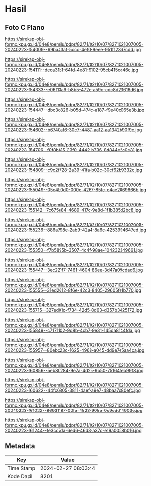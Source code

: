 # Hasil

## Foto C Plano

https://sirekap-obj-formc.kpu.go.id/04e8/pemilu/pdpr/82/71/02/10/07/8271021007005-20240223-154009--69ba43af-5ccc-4ef0-9eee-951f12367cdd.jpg

https://sirekap-obj-formc.kpu.go.id/04e8/pemilu/pdpr/82/71/02/10/07/8271021007005-20240223-154111--deca31b1-64fd-4e81-9102-95cb415cd46c.jpg

https://sirekap-obj-formc.kpu.go.id/04e8/pemilu/pdpr/82/71/02/10/07/8271021007005-20240223-154333--e06f13a9-b8b5-472e-a59c-cdc8d23616d6.jpg

https://sirekap-obj-formc.kpu.go.id/04e8/pemilu/pdpr/82/71/02/10/07/8271021007005-20240223-154447--dbc3d826-b05d-474c-a187-f9e40c065e3b.jpg

https://sirekap-obj-formc.kpu.go.id/04e8/pemilu/pdpr/82/71/02/10/07/8271021007005-20240223-154602--b6740af6-30c7-4487-aa12-aa1342b90f9c.jpg

https://sirekap-obj-formc.kpu.go.id/04e8/pemilu/pdpr/82/71/02/10/07/8271021007005-20240223-154706--f0f8bb15-23f0-4442-b736-8d844e2c9e31.jpg

https://sirekap-obj-formc.kpu.go.id/04e8/pemilu/pdpr/82/71/02/10/07/8271021007005-20240223-154809--c9c2f728-2a39-41fa-b02c-30cf62b9332c.jpg

https://sirekap-obj-formc.kpu.go.id/04e8/pemilu/pdpr/82/71/02/10/07/8271021007005-20240223-155049--05c4b0d0-000e-4267-85fc-e4ae2069666b.jpg

https://sirekap-obj-formc.kpu.go.id/04e8/pemilu/pdpr/82/71/02/10/07/8271021007005-20240223-155142--7c675e84-4689-417c-9e8d-1f1b385d2bc8.jpg

https://sirekap-obj-formc.kpu.go.id/04e8/pemilu/pdpr/82/71/02/10/07/8271021007005-20240223-155236--886a798e-2ab9-42a4-8a6c-4253994647ed.jpg

https://sirekap-obj-formc.kpu.go.id/04e8/pemilu/pdpr/82/71/02/10/07/8271021007005-20240223-155350--f7b5895b-3507-4c4f-98ae-104232249661.jpg

https://sirekap-obj-formc.kpu.go.id/04e8/pemilu/pdpr/82/71/02/10/07/8271021007005-20240223-155447--3ec221f7-7461-4604-86ee-3d47a09cdad6.jpg

https://sirekap-obj-formc.kpu.go.id/04e8/pemilu/pdpr/82/71/02/10/07/8271021007005-20240223-155555--31ed2612-8f6e-42c3-8405-29605fe1b770.jpg

https://sirekap-obj-formc.kpu.go.id/04e8/pemilu/pdpr/82/71/02/10/07/8271021007005-20240223-155715--327ed01c-f734-42d5-8d63-d357b3425172.jpg

https://sirekap-obj-formc.kpu.go.id/04e8/pemilu/pdpr/82/71/02/10/07/8271021007005-20240223-155849--c7171102-9d8b-4cb7-9e31-145da8144fda.jpg

https://sirekap-obj-formc.kpu.go.id/04e8/pemilu/pdpr/82/71/02/10/07/8271021007005-20240223-155957--80ebc23c-1625-4968-a045-dd9e7e5aa4ca.jpg

https://sirekap-obj-formc.kpu.go.id/04e8/pemilu/pdpr/82/71/02/10/07/8271021007005-20240223-160856--5eb80284-9e7a-4d25-9b50-751641eb99f8.jpg

https://sirekap-obj-formc.kpu.go.id/04e8/pemilu/pdpr/82/71/02/10/07/8271021007005-20240223-160622--44fc6805-3811-4aef-a9e7-48baa7d80efc.jpg

https://sirekap-obj-formc.kpu.go.id/04e8/pemilu/pdpr/82/71/02/10/07/8271021007005-20240223-161022--86931187-02fe-4523-905e-0c9edd14903e.jpg

https://sirekap-obj-formc.kpu.go.id/04e8/pemilu/pdpr/82/71/02/10/07/8271021007005-20240223-161244--fe3cc7da-6ed6-46d3-a37c-e19a0058b016.jpg


## Metadata

| Key        | Value               |
| ---------- | ------------------- |
| Time Stamp | 2024-02-27 08:03:44 |
| Kode Dapil | 8201                |



